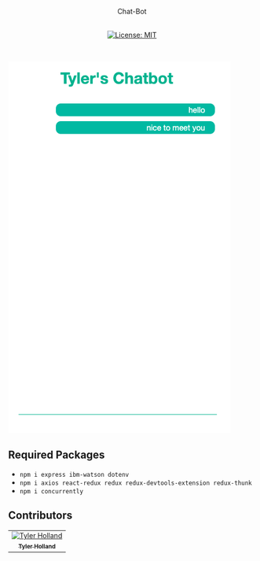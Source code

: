 <p align="center">
Chat-Bot
<br>
<br>

</p>
<p align="center">
  <a href="#" target="_blank">
    <img alt="License: MIT" src="https://img.shields.io/badge/License-MIT-yellow.svg" />
  </a>
</p>
<br>

![alt text](https://github.com/Tylerholland12/chat-bot/blob/main/chat.png?raw=true)

## Required Packages
- `npm i express ibm-watson dotenv`
- `npm i axios react-redux redux redux-devtools-extension redux-thunk`
- `npm i concurrently`


## Contributors

<table>
  <tr>
    <td align="center"><a href="https://github.com/tylerholland12"><img src="https://avatars1.githubusercontent.com/u/29693747?s=460&v=4" width="75px;" alt="Tyler Holland"/><br /><sub><b>Tyler Holland</b></sub></a><br/></td>
</table>